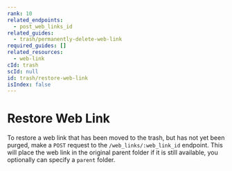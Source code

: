 ```yaml
---
rank: 10
related_endpoints:
  - post_web_links_id
related_guides:
  - trash/permanently-delete-web-link
required_guides: []
related_resources:
  - web-link
cId: trash
scId: null
id: trash/restore-web-link
isIndex: false
---
```

# Restore Web Link

To restore a web link that has been moved to the trash, but has not yet been purged, make a `POST` request to the `/web_links/:web_link_id` endpoint. This will place the web link in the original parent folder if it is still available, you optionally can specify a `parent` folder.

<Samples id="post_web_links_id">

</Samples>
